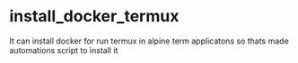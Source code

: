 # install_docker_termux
It can install docker for run termux in alpine term applicatons so thats made automations script to install it
